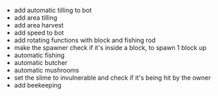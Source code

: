 - add automatic tilling to bot
- add area tilling
- add area harvest
- add speed to bot
- add rotating functions with block and fishing rod
- make the spawner check if it's inside a block, to spawn 1 block up
- automatic fishing
- automatic butcher
- automatic mushrooms
- set the slime to invulnerable and check if it's being hit by the owner
- add beekeeping